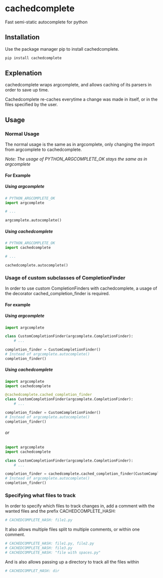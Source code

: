 
# cachedcomplete

Fast semi-static autocomplete for python

## Installation

Use the package manager pip to install cachedcomplete.

```bash
pip install cachedcomplete
```

## Explenation

cachedcomplete wraps argcomplete, and allows caching of its parsers
in order to save up time.

Cachedcomplete re-caches everytime a change was made in itself,
or in the files specified by the user.

## Usage

### Normal Usage

The normal usage is the same as in argcomplete, only changing the import from argcomplete to cachedcomplete.

_Note: The usage of PYTHON_ARGCOMPLETE_OK stays the same as in argcomplete_

#### For Example

##### Using argcomplete

```python
# PYTHON_ARGCOMPLETE_OK
import argcomplete

# ...

argcomplete.autocomplete()
```

##### Using cachedcomplete

```python
# PYTHON_ARGCOMPLETE_OK
import cachedcomplete

# ...

cachedcomplete.autocomplete()
```

### Usage of custom subclasses of CompletionFinder

In order to use custom CompletionFinders with cachedcomplete,
a usage of the decorator cached_completion_finder is required.

#### For example

##### Using argcomplete

```python
import argcomplete

class CustomCompletionFinder(argcomplete.CompletionFinder):
    # ...

completion_finder = CustomCompletionFinder()
# Instead of argcomplete.autocomplete()
completion_finder()
```

##### Using cachedcomplete

```python
import argcomplete
import cachedcomplete

@cachedcomplete.cached_completion_finder
class CustomCompletionFinder(argcomplete.CompletionFinder):
    # ...

completion_finder = CustomCompletionFinder()
# Instead of argcomplete.autocomplete()
completion_finder()
```

###### or

```python
import argcomplete
import cachedcomplete

class CustomCompletionFinder(argcomplete.CompletionFinder):
    # ...

completion_finder = cachedcomplete.cached_completion_finder(CustomCompletionFinder)()
# Instead of argcomplete.autocomplete()
completion_finder()
```

### Specifying what files to track

In order to specify which files to track changes in,
add a comment with the wanted files and the prefix CACHEDCOMPLETE_HASH:

```python
# CACHEDCOMPLETE_HASH: file1.py
```

It also allows multiple files split to multiple comments, or within one comment.

```python
# CACHEDCOMPLETE_HASH: file1.py, file2.py
# CACHEDCOMPLETE_HASH: file3.py
# CACHEDCOMPLETE_HASH: "file with spaces.py"
```

And is also allows passing up a directory to track all the files within

```python
# CACHEDCOMPLET_HASH: dir
```

